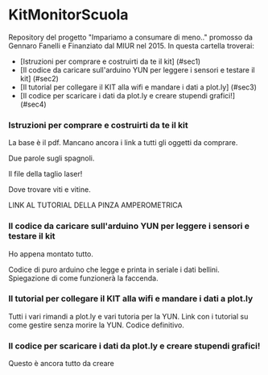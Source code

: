 # KitMonitorScuola
Repository del progetto "Impariamo a consumare di meno.." promosso da Gennaro Fanelli e Finanziato dal MIUR nel 2015.
In questa cartella troverai:

 * [Istruzioni per comprare e costruirti da te il kit] (#sec1)
 * [Il codice da caricare sull'arduino YUN per leggere i sensori e testare il kit] (#sec2)
 * [Il tutorial per collegare il KIT alla wifi e mandare i dati a plot.ly] (#sec3)
 * [Il codice per scaricare i dati da plot.ly e creare stupendi grafici!] (#sec4)

### Istruzioni per comprare e costruirti da te il kit <a name="sec1"></a>
La base è il pdf. Mancano ancora i link a tutti gli oggetti da comprare.

Due parole sugli spagnoli.

Il file della taglio laser!

Dove trovare viti e vitine.

LINK AL TUTORIAL DELLA PINZA AMPEROMETRICA

### Il codice da caricare sull'arduino YUN per leggere i sensori e testare il kit <a name="sec2"></a>
Ho appena montato tutto.

Codice di puro arduino che legge e printa in seriale i dati bellini.
Spiegazione di come funzionerà la faccenda.

### Il tutorial per collegare il KIT alla wifi e mandare i dati a plot.ly <a name="sec3"></a>
Tutti i vari rimandi a plot.ly e vari tutoria per la YUN.
Link con i tutorial su come gestire senza morire la YUN.
Codice definitivo.


### Il codice per scaricare i dati da plot.ly e creare stupendi grafici! <a name="sec4"></a>
Questo è ancora tutto da creare

